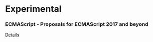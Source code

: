 Experimental
============

### ECMAScript - Proposals for ECMAScript 2017 and beyond

[Details](es-proposed.md)
